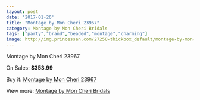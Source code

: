 ```yaml
---
layout: post
date: '2017-01-26'
title: "Montage by Mon Cheri 23967"
category: Montage by Mon Cheri Bridals
tags: ["party","brand","beaded","montage","charming"]
image: http://img.princessan.com/27250-thickbox_default/montage-by-mon-cheri-23967.jpg
---
```

Montage by Mon Cheri 23967

On Sales: **$353.99**
<a href="https://www.princessan.com/en/12476-montage-by-mon-cheri-23967.html"><amp-img layout="responsive" width="600" height="600" src="//img.princessan.com/27250-thickbox_default/montage-by-mon-cheri-23967.jpg" alt="Montage by Mon Cheri 23967 0" /></a>

Buy it: [Montage by Mon Cheri 23967](https://www.princessan.com/en/12476-montage-by-mon-cheri-23967.html "Montage by Mon Cheri 23967")

View more: [Montage by Mon Cheri Bridals](https://www.princessan.com/en/89- "Montage by Mon Cheri Bridals")
